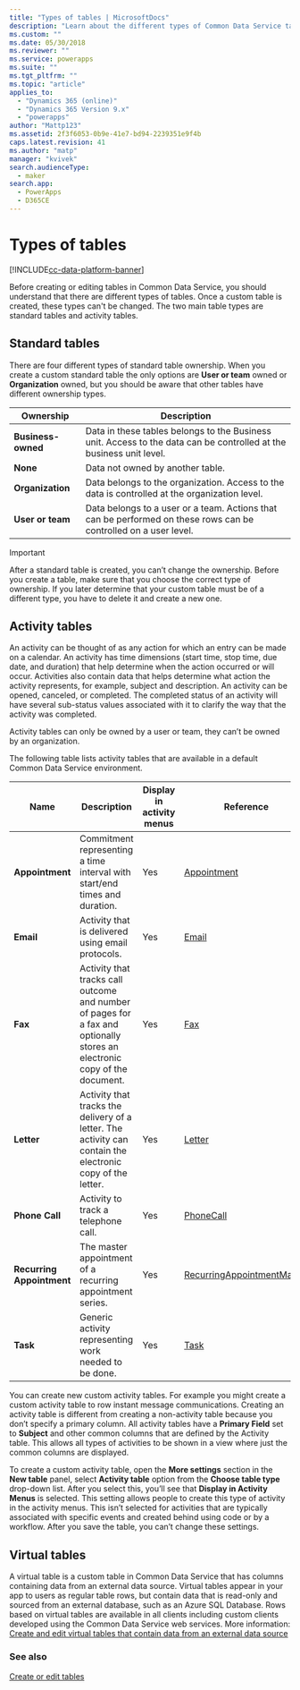 ```yaml
---
title: "Types of tables | MicrosoftDocs"
description: "Learn about the different types of Common Data Service tables."
ms.custom: ""
ms.date: 05/30/2018
ms.reviewer: ""
ms.service: powerapps
ms.suite: ""
ms.tgt_pltfrm: ""
ms.topic: "article"
applies_to: 
  - "Dynamics 365 (online)"
  - "Dynamics 365 Version 9.x"
  - "powerapps"
author: "Mattp123"
ms.assetid: 2f3f6053-0b9e-41e7-bd94-2239351e9f4b
caps.latest.revision: 41
ms.author: "matp"
manager: "kvivek"
search.audienceType: 
  - maker
search.app: 
  - PowerApps
  - D365CE
---
```

# Types of tables

[!INCLUDE[cc-data-platform-banner](../../includes/cc-data-platform-banner.md)]

Before creating or editing tables in Common Data Service, you should understand that there are different types of tables. Once a custom table is created, these types can't be changed. The two main table types are standard tables and activity tables.  
  
<a name="BKMK_tableOwnership"></a>

## Standard tables 

There are four different types of standard table ownership. When you create a custom standard table the only options are **User or team** owned or **Organization** owned, but you should be aware that other tables have different ownership types.  
  
|Ownership|Description|  
|---------------|-----------------|  
|**Business-owned**|Data in these tables belongs to the Business unit. Access to the data can be controlled at the business unit level.|  
|**None**|Data not owned by another table.|  
|**Organization**|Data belongs to the organization. Access to the data is controlled at the organization level.|  
|**User or team**|Data belongs to a user or a team. Actions that can be performed on these rows can be controlled on a user level.|  
  
  
> [!IMPORTANT]
>  After a standard table is created, you can’t change the ownership. Before you create a table, make sure that you choose the correct type of ownership. If you later determine that your custom table must be of a different type, you have to delete it and create a new one.
  
<a name="BKMK_Activitytables"></a>

## Activity tables

An activity can be thought of as any action for which an entry can be made on a calendar. An activity has time dimensions (start time, stop time, due date, and duration) that help determine when the action occurred or will occur. Activities also contain data that helps determine what action the activity represents, for example, subject and description. An activity can be opened, canceled, or completed. The completed status of an activity will have several sub-status values associated with it to clarify the way that the activity was completed.  
  
Activity tables can only be owned by a user or team, they can’t be owned by an organization.  
  
The following table lists activity tables that are available in a default Common Data Service environment.
  
|Name|Description|Display in activity menus|Reference|
|----------|-----------------|----------------|---------------|  
|**Appointment**|Commitment representing a time interval with start/end times and duration.|Yes|[Appointment](/powerapps/developer/common-data-service/reference/tables/appointment)|
|**Email**|Activity that is delivered using email protocols.|Yes|[Email](/powerapps/developer/common-data-service/reference/tables/email)|
|**Fax**|Activity that tracks call outcome and number of pages for a fax and optionally stores an electronic copy of the document.|Yes|[Fax](/powerapps/developer/common-data-service/reference/tables/fax)|
|**Letter**|Activity that tracks the delivery of a letter. The activity can contain the electronic copy of the letter.|Yes|[Letter](/powerapps/developer/common-data-service/reference/tables/letter)|
|**Phone Call**|Activity to track a telephone call.|Yes|[PhoneCall](/powerapps/developer/common-data-service/reference/tables/phonecall)|
|**Recurring Appointment**|The master appointment of a recurring appointment series.|Yes|[RecurringAppointmentMaster](/powerapps/developer/common-data-service/reference/tables/recurringappointmentmaster)|
|**Task**|Generic activity representing work needed to be done.|Yes|[Task](/powerapps/developer/common-data-service/reference/tables/task)|
  
You can create new custom activity tables. For example you might create a custom activity table to row instant message communications. Creating an activity table is different from creating a non-activity table because you don’t specify a primary column. All activity tables have a **Primary Field** set to **Subject** and other common columns that are defined by the Activity table. This allows all types of activities to be shown in a view where just the common columns are displayed.  

To create a custom activity table, open the **More settings** section in the **New table** panel, select **Activity table** option from the **Choose table type** drop-down list. After you select this, you’ll see that **Display in Activity Menus** is selected. This setting allows people to create this type of activity in the activity menus. This isn’t selected for activities that are typically associated with specific events and created behind using code or by a workflow. After you save the table, you can’t change these settings.  

## Virtual tables

A virtual table is a custom table in Common Data Service that has columns containing data from an external data source. Virtual tables appear in your app to users as regular table rows, but contain data that is read-only and sourced from an external database, such as an  Azure SQL Database. Rows based on virtual tables are available in all clients including custom clients developed using the Common Data Service web services.  More information: [Create and edit virtual tables that contain data from an external data source](create-edit-virtual-entities.md)

### See also
[Create or edit tables](create-edit-entities.md)
